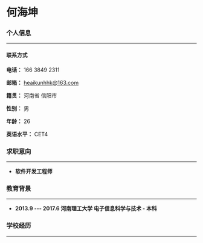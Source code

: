 # 何海坤

### 个人信息

***

 #### 联系方式

**电话：** 166 3849 2311  

**邮箱：** heaikunhhk@163.com  

**籍贯：** 河南省   信阳市  

**性别：** 男  

**年龄：** 26  

**英语水平：** CET4  

### 求职意向
***

- **软件开发工程师**

### 教育背景
***

- **2013.9 --- 2017.6  河南理工大学      电子信息科学与技术     -   本科**

### 学校经历

***

